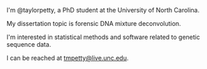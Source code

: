 I'm @taylorpetty, a PhD student at the University of North Carolina.

My dissertation topic is forensic DNA mixture deconvolution.

I'm interested in statistical methods and software related to genetic sequence data.

I can be reached at tmpetty@live.unc.edu.

<!---
taylorpetty/taylorpetty is a ✨ special ✨ repository because its `README.md` (this file) appears on your GitHub profile.
You can click the Preview link to take a look at your changes.
--->

